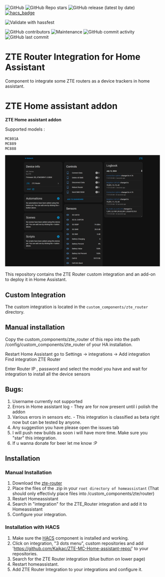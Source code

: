 ![GitHub](https://img.shields.io/github/license/Kajkac/ZTE-MC-Home-assistant-repo)
![GitHub Repo stars](https://img.shields.io/github/stars/Kajkac/ZTE-MC-Home-assistant-repo)
![GitHub release (latest by date)](https://img.shields.io/github/v/release/Kajkac/ZTE-MC-Home-assistant-repo)
[![hacs_badge](https://img.shields.io/badge/HACS-Default-orange.svg)](https://github.com/hacs/integration)
<!-- ![Pytest](https://github.com/juacas/zte_tracker/workflows/Pytest/badge.svg?branch=master)
![CodeQL](https://github.com/juacas/zte_tracker/workflows/CodeQL/badge.svg?branch=master) -->
![Validate with hassfest](https://github.com/Kajkac/ZTE-MC-Home-assistant-repo/workflows/Validate%20with%20hassfest/badge.svg?branch=master)

![GitHub contributors](https://img.shields.io/github/contributors/Kajkac/ZTE-MC-Home-assistant-repo)
![Maintenance](https://img.shields.io/maintenance/yes/2025)
![GitHub commit activity](https://img.shields.io/github/commit-activity/y/Kajkac/ZTE-MC-Home-assistant-repo)
![GitHub last commit](https://img.shields.io/github/last-commit/Kajkac/ZTE-MC-Home-assistant-repo)
<!-- ![Codecov branch](https://img.shields.io/codecov/c/github/juacas/zte_tracker/master) -->

# ZTE Router Integration for Home Assistant
Component to integrate some ZTE routers as a device trackers in home assistant.

# ZTE Home assistant addon
**ZTE Home assistant addon**

Supported models : 

```
MC801A
MC889
MC888
```
![enter image description here](https://raw.githubusercontent.com/Kajkac/ZTE-MC-Home-assistant-repo/main/zte.png)

This repository contains the ZTE Router custom integration and an add-on to deploy it in Home Assistant.

## Custom Integration

The custom integration is located in the `custom_components/zte_router` directory.

## Manual installation

Copy the custom_components/zte_router of this repo into the path /config/custom_components/zte_router of your HA installation.

Restart Home Assistant go to Settings -> integrations -> Add integration 
Find integration ZTE Router 

Enter Router IP , password and select the model you have and wait for integration to install all the device sensors

## Bugs: 

1. Username currently not supported
2. Errors in Home assistant log - They are for now present until i polish the addon 
2. Various errors in sensors etc. - This integration is classified as beta right now but can be tested by anyone. 
4. Any suggestion you have please open the issues tab
5. I will push new builds as soon i will have more time. Make sure you "star" this integration. 
6. If u wanna donate for beer let me know :P 



## Installation

### Manual Installation

1. Download the [zte-router](https://github.com/Kajkac/ZTE-MC-Home-assistant-repo/releases/latest/download/zte_router.zip)
2. Place the files of the .zip in your `root directory of homeassistant` (That should only effectivly place files into /custom_components/zte/router)
3. Restart Homeassistant
4. Search in "integration" for the ZTE_Router integration and add it to Homeassistant
5. Configure your integration.

### Installation with HACS

1. Make sure the [HACS](https://github.com/custom-components/hacs) component is installed and working.
2. Click on integration, "3 dots menu", custom repositories and add 'https://github.com/Kajkac/ZTE-MC-Home-assistant-repo/' to your repositories.
3. Search for the ZTE Router integration (blue button on lower page) 
4. Restart homeassistant.
5. Add ZTE Router Integration to your integrations and configure it.

